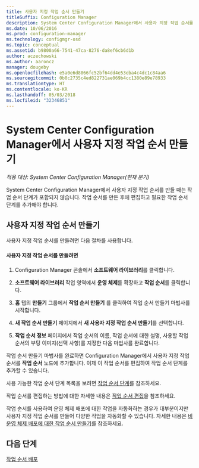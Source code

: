 ```yaml
---
title: 사용자 지정 작업 순서 만들기
titleSuffix: Configuration Manager
description: System Center Configuration Manager에서 사용자 지정 작업 순서를 편집하여 작업 순서에 단계를 추가합니다.
ms.date: 10/06/2016
ms.prod: configuration-manager
ms.technology: configmgr-osd
ms.topic: conceptual
ms.assetid: b9800a66-7541-47ca-8276-da8ef6cb6d1b
author: aczechowski
ms.author: aaroncz
manager: dougeby
ms.openlocfilehash: e5a0e6d8066fc52bf64dd4e53eba4c4dc1c84aa6
ms.sourcegitcommit: 0b0c2735c4ed822731ae069b4cc1380e89e78933
ms.translationtype: HT
ms.contentlocale: ko-KR
ms.lasthandoff: 05/03/2018
ms.locfileid: "32346851"
---
```

# <a name="create-a-custom-task-sequence-with-system-center-configuration-manager"></a>System Center Configuration Manager에서 사용자 지정 작업 순서 만들기

*적용 대상: System Center Configuration Manager(현재 분기)*

System Center Configuration Manager에서 사용자 지정 작업 순서를 만들 때는 작업 순서 단계가 포함되지 않습니다. 작업 순서를 만든 후에 편집하고 필요한 작업 순서 단계를 추가해야 합니다.  

##  <a name="BKMK_CustomTS"></a> 사용자 지정 작업 순서 만들기  
 사용자 지정 작업 순서를 만들려면 다음 절차를 사용합니다.  

#### <a name="to-create-a-custom-task-sequence"></a>사용자 지정 작업 순서를 만들려면  

1.  Configuration Manager 콘솔에서 **소프트웨어 라이브러리**를 클릭합니다.  

2.  **소프트웨어 라이브러리** 작업 영역에서 **운영 체제**를 확장하고 **작업 순서**를 클릭합니다.  

3.  **홈** 탭의 **만들기** 그룹에서 **작업 순서 만들기** 를 클릭하여 작업 순서 만들기 마법사를 시작합니다.  

4.  **새 작업 순서 만들기** 페이지에서 **새 사용자 지정 작업 순서 만들기**를 선택합니다.  

5.  **작업 순서 정보** 페이지에서 작업 순서의 이름, 작업 순서에 대한 설명, 사용할 작업 순서의 부팅 이미지(선택 사항)를 지정한 다음 마법사를 완료합니다.  

 작업 순서 만들기 마법사를 완료하면 Configuration Manager에서 사용자 지정 작업 순서를 **작업 순서** 노드에 추가합니다. 이제 이 작업 순서를 편집하여 작업 순서 단계를 추가할 수 있습니다.  

 사용 가능한 작업 순서 단계 목록을 보려면 [작업 순서 단계](../understand/task-sequence-steps.md)를 참조하세요.  

 작업 순서를 편집하는 방법에 대한 자세한 내용은 [작업 순서 편집](manage-task-sequences-to-automate-tasks.md#BKMK_ModifyTaskSequence)을 참조하세요.  

 작업 순서를 사용하여 운영 체제 배포에 대한 작업을 자동화하는 경우가 대부분이지만 사용자 지정 작업 순서를 만들어 다양한 작업을 자동화할 수 있습니다. 자세한 내용은 [비운영 체제 배포에 대한 작업 순서 만들기](create-a-task-sequence-for-non-operating-system-deployments.md)를 참조하세요.  

 ## <a name="next-steps"></a>다음 단계
 [작업 순서 배포](manage-task-sequences-to-automate-tasks.md#BKMK_DeployTS)
